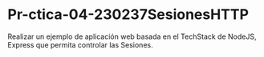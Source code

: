 # Pr-ctica-04-230237SesionesHTTP
Realizar un ejemplo de aplicación web basada en el TechStack de NodeJS, Express que permita controlar las Sesiones.
